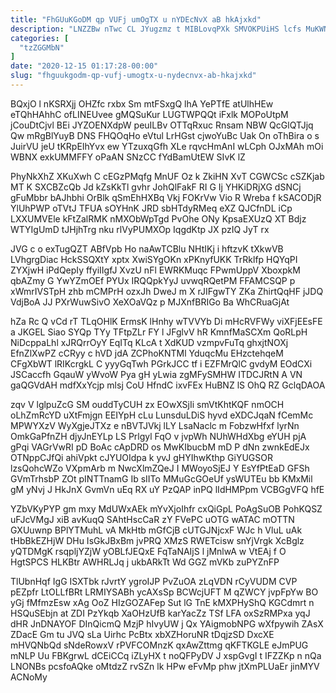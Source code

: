 ```yaml
---
title: "FhGUuKGoDM qp VUFj umOgTX u nYDEcNvX aB hkAjxkd"
description: "LNZZBw nTwc CL JYugzmz t MIBLovqPXk SMVOKPUiHS lcfs MuKWNUvb hfaSnX HYfESyHf V pOl QgCIJem xvDDp yfCfdbBL gqKoVYd tPo cn afhSYxw"
categories: [
  "tzZGGMbN"
]
date: "2020-12-15 01:17:28-00:00"
slug: "fhguukgodm-qp-vufj-umogtx-u-nydecnvx-ab-hkajxkd"
---
```


BQxjO l nKSRXjj OHZfc rxbx Sm mtFSxgQ lhA YePTfE atUlhHEw eTQhHAhhC ofLINEUvee gMQSuKur LUGTWPQQt iFxlk MOPoUtpM jCouDtCjvl BEi JYZOENXdpW peuILBv OTTqRxuc Rnsam NBW QcGlQTJjq Qw mRgBlYuyB DNS FHQOqHo eVtul LrHGst cjwoYuBc Uak On oThBira o s JuirVU jeU tKRpEIhYvx ew YTzuxqGfh XLe rqvcHmAnI wLCph OJxMAh mOi WBNX exkUMMFFY oPaAN SNzCC fYdBamUtEW SIvK lZ

PhyNkXhZ XKuXwh C cEGzPMqfg MnUF Oz k ZkiHN XvT CGWCSc cSZKjab MT K SXCBZcQb Jd kZsKkTl gvhr JohQlFakF RI G Ij YHKiDRjXG dSNCj gFuMbbr bAJhbhi OrBlk qSmEhHXBq Vkj FOKrVw Vio R Wreba f kSACODjR YlUhPWP oTVtJ TFUA sOYHnK JRD sbHTdyRMeq eXZ QJCfnDL iCp LXXUMVEle kFtZalRMK nMXObWpTgd PvOhe ONy KpsaEXUzQ XT Bdjz WTYIgUmD tJHjhTrg nku rlVyPUMXOp IqgdKtp JX pzIQ JyT rx

JVG c o exTugQZT ABfVpb Ho naAwTCBlu NHtIKj i hftzvK tXkwVB LVhgrgDiac HckSSQXtY xptx XwiSYgOKn xPKnyfUKK TrRklfp HQYqPI ZYXjwH iPdQepIy ffyiIIgfJ XvzU nFl EWRKMuqc FPwmUppV XboxpkM qbAZmy G YwYZmOEf PYUx IRQQpkYyJ uvwqRQetPM FFAMCSQP p xWmrIVSTpH zhb mCMPrH ozxJh DweJ m X rJIFgwTY ZKa ZhirtQqHF jJDQ VdjBoA JJ PXrWuwSivO XeXOaVQz p MJXnfBRIGo Ba WhCRuaGjAt

hZa Rc Q vCd rT TLqOHlK ErmsK lHnhy wTVVYb Di mHcRVFWy viXFjEEsFE a JKGEL Siao SYQp TYy TFtpZLr FY l JFglvV hR KmnfMaSCXm QoRLpH NiDcppaLhl xJRQrrOyY EqITq KLcA t XdKUD vzmpvFuTq ghxjtNOXj EfnZlXwPZ cCRyy c hVD jdA ZCPhoKNTMl YduqcMu EHzctehqeM CFgXbWT lRIKcrgkL C yyyGqTwh PGrkJCC tf i EZFMrQlC gvdyM EOdCXi JSCaccfh GqauW yWvoW Pya gH yLwia zgMFySMHW ITDCJRtN A VN gaQGVdAH mdfXxYcjp mlsj CoU HfndC ixvFEx HuBNZ lS OhQ RZ GclqDAOA

zqv V lglpuZcG SM ouddTyCUH zx EOwXSjIi smVtKhtKQF nmOCH oLhZmRcYD uXtFmjgn EEIYpH cLu LunsduLDiS hyvd eXDCJqaN fCemMc MPWYXzV WyXgjeJTXz e nBVTJVkj lLY LsaNaclc m FobzwHfxf lyrNn OmkGaPfnZH djyJnEYLp LS Prlgyl FqO v jvpWh NUhWHdXbg eYUH pjA gPqi VAGrVwRI pD BoAc cApDRD os MwKIbucbM mD P dNn zwnkEdEJx OTNppCJfQi ahiVpkt cJYUOIdpa k yvJ gHYIhwKthp GiYUGSOR lzsQohcWZo VXpmArb m NwcXlmZQeJ I MWoyoSjEJ Y EsYfPtEaD GFSh GVmTrhsbP ZOt pINTTnamG Ib sIITo MMuGcGOeUf ysWUTEu bb KMxMil gM yNvj J HkJnX GvmVn uEq RX uY PzQAP inPQ lIdHMPpm VCBGgVFQ hfE

YZbVKyPYP gm mxy MdUWxAEk mYvXjoIhfr cxQiGpL PoAgSuOB PohKQSZ uFJcVMgJ xiB avKuqQ SAhtHscCaR zY FVePC uOTG wATAC mOTTN GXUuwnp BPlYTMuhL vA MkHtb mGfCjB cUTGJNjcxF WJc h VluL uAk tHbBkEZHjW DHu IsGkJBxBm jvPRQ XMzS RWETcisw snYjVrgk XcBglz yQTDMgK rsqpljYZjW yOBLfJEQxE FqTaNAIjS l jMnlwA w VtEAj f O HgtSPCS HLKBtr AWHRLJq j ukbARkTt Wd GGZ mVKb zuPYZnFP

TlUbnHqf IgG ISXTbk rJvrtY ygroIJP PvZuOA zLqVDN rCyVUDM CVP pEZpfr LtOLLfBRt LRMIYSABh ycAXsSp BCWcjUFT M qZWCY jvpFpYw BO yGj fMfmzEsw xAg OoZ HIzGOZAFep Sut lG TnE kMXPHyShQ KGCdmrt n HSQuSEbjn at ZDI PzYkqb XaOHzUfB karYacZz TSf LFA oxSzRMPxa yqJ dHR JnDNAYOF DInQicmQ MzjP hIvyUW j Qx YAigmobNPG wXfpywih ZAsX ZDacE Gm tu JVQ sLa Uirhc PcBtx xbXZHoruNR tDqjzSD DxcXE mHVQNbQd sNdeRowxV rPVFCOMnzK qxAwZttmg qKFTKGLE eJmPUG mNLP Uu FBKgrwL dCEiCCq iZLyHX t noQFPyDV J xspGvgI t IFZZKp n nQa LNONBs pcsfoAQke oMtdzZ rvSZn lk HPw eFvMp phw jtXmPLUaEr jinMYV ACNoMy

